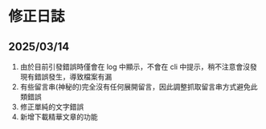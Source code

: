# 修正日誌
## 2025/03/14
1. 由於目前引發錯誤時僅會在 log 中顯示，不會在 cli 中提示，稍不注意會沒發現有錯誤發生，導致檔案有漏
2. 有些留言串(神秘的)完全沒有任何展開留言，因此調整抓取留言串方式避免此類錯誤
3. 修正單純的文字錯誤
4. 新增下載精華文章的功能